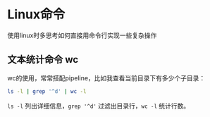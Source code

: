 # Linux命令

使用linux时多思考如何直接用命令行实现一些复杂操作

## 文本统计命令 wc

wc的使用，常常搭配pipeline，比如我查看当前目录下有多少个子目录：

```bash
ls -l | grep '^d' | wc -l
```

`ls -l` 列出详细信息，`grep '^d'` 过滤出目录行，`wc -l` 统计行数。

    
